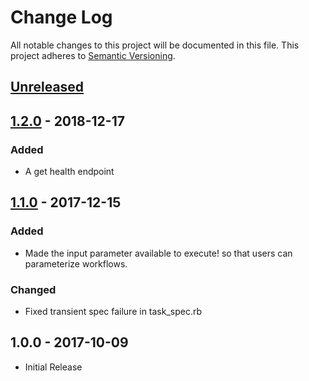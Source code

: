 # Change Log

All notable changes to this project will be documented in this file.
This project adheres to [Semantic Versioning](http://semver.org/).

## [Unreleased]

## [1.2.0] - 2018-12-17

### Added
- A get health endpoint

## [1.1.0] - 2017-12-15

### Added
- Made the input parameter available to execute! so that users can parameterize workflows.

### Changed
- Fixed transient spec failure in task_spec.rb

## 1.0.0 - 2017-10-09

* Initial Release

[Unreleased]: https://github.com/civisanalytics/mistral_client/compare/v1.2.0...HEAD
[1.2.0]: https://github.com/civisanalytics/mistral_client/compare/v1.1.0...v1.2.0
[1.1.0]: https://github.com/civisanalytics/mistral_client/compare/v1.0.0...v1.1.0
